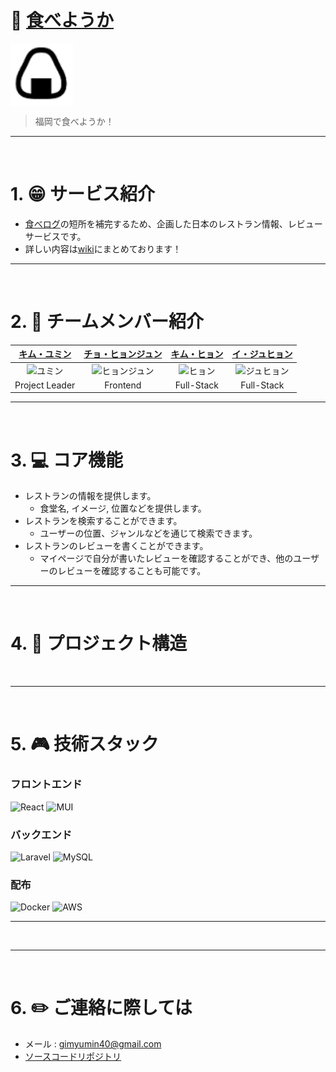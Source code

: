 # 🍙 [食べようか]()

<div align="center" style="display:flex;">
    <img src="/profile/tabeyouka_logo.png" width="100" alt="logo"/>
</div>

> 福岡で食べようか！

---
<br>

# 1. :grin: サービス紹介  

- [食べログ](https://tabelog.com/kr)の短所を補完するため、企画した日本のレストラン情報、レビューサービスです。
- 詳しい内容は[wiki](https://github.com/Tabeyouka/project_TABEYOUKA_main-deployment-repo/wiki)にまとめております！
---
<br>

# 2. :two_men_holding_hands: チームメンバー紹介
|                                         [キム・ユミン](https://github.com/yuminn-k)                                          |                                         [チョ・ヒョンジュン](https://github.com/JOHYEONJUN39)                                          |                                         [キム・ヒョン](https://github.com/Hyn2)                                          |                                         [イ・ジュヒョン](https://github.com/d556f8)                                    
| :--------------------------------------------------------------------------------------: | :--------------------------------------------------------------------------------------: | :--------------------------------------------------------------------------------------: | :-------------------------------------------------------------------------------------: |
| <img src="https://avatars.githubusercontent.com/u/55650732?v=4" width=400px alt="ユミン"/> | <img src="https://avatars.githubusercontent.com/u/93760720?v=4" width=400px alt="ヒョンジュン"/> | <img src="https://avatars.githubusercontent.com/u/125263770?v=4" width=400px alt="ヒョン"> | <img src="https://avatars.githubusercontent.com/u/64972038?v=4" width=400px alt="ジュヒョン"/> | 
|                       Project Leader                        |                            Frontend                            |                            Full-Stack                            |                          Full-Stack                          
---
<br>

# 3. :computer: コア機能
* レストランの情報を提供します。
    * 食堂名, イメージ, 位置などを提供します。
* レストランを検索することができます。
    * ユーザーの位置、ジャンルなどを通じて検索できます。
* レストランのレビューを書くことができます。
    * マイページで自分が書いたレビューを確認することができ、他のユーザーのレビューを確認することも可能です。
---
<br>

# 4. :department_store: プロジェクト構造
<p align="center"><img src=""></p>

---
<br>

# 5. :video_game: 技術スタック
### フロントエンド
![React](https://img.shields.io/badge/react-%2320232a.svg?style=for-the-badge&logo=react&logoColor=%2361DAFB)
![MUI](https://img.shields.io/badge/MUI-%230081CB.svg?style=for-the-badge&logo=mui&logoColor=white)

### バックエンド
![Laravel](https://img.shields.io/badge/laravel-%23FF2D20.svg?style=for-the-badge&logo=laravel&logoColor=white)
![MySQL](https://img.shields.io/badge/mysql-%2300f.svg?style=for-the-badge&logo=mysql&logoColor=white)

### 配布
![Docker](https://img.shields.io/badge/docker-%230db7ed.svg?style=for-the-badge&logo=docker&logoColor=white)
![AWS](https://img.shields.io/badge/AWS-%23FF9900.svg?style=for-the-badge&logo=amazon-aws&logoColor=white)

---
<br>
<!--
# 6. :open_file_folder: 更新履歴
-->
<!--
예시
* 0.0.1
    * 개발 환경 구축
    * 칵테일 관련 도메인 구현
    * 칵테일 다수 조회 구현
* 0.0.2
    * 로거 추가
    * API 문서화
    * 메타 / OG 태그 및 구글 애널리틱스 적용
    * 검색 기능 구현
* 0.0.3
    * 관리자 페이지의 칵테일 수정과 삭제 기능 구현
    * 칵테일 추천 방식을 개선
* 0.0.4
    * 유저 기능 추가 (구글 로그인)
    * 칵테일 즐겨찾기 기능 추가
    * 태그 검색 기능 추가
    * 칵테일 추천 알고리즘 보완
    * 카카오 공유 링크 추가
    * 무한 스크롤링 개선
* 0.0.5
    * UX / UI 개선
        * 로고 제작 및 추가
        * 사용자 행동 유도 메시지 추가
        * 사용자 행동 유도 모션 추가
        * 무한 스크롤 방식을 더 보기 버튼으로 수정
        * 푸터의 깃헙, 인스타그램 아이콘 클릭시 새 창이 열리도록 수정 
    * 버그 수정
        * 카카오 링크 개선
        * 프론트 예외처리 추가
        * 칵테일 태그 검색 비동기 버그 수정 
-->

---
<br>

# 6. :pencil2: ご連絡に際しては
- メール : gimyumin40@gmail.com
- [ソースコードリポジトリ](https://github.com/Tabeyouka/project_TABEYOUKA_main-deployment-repo)
